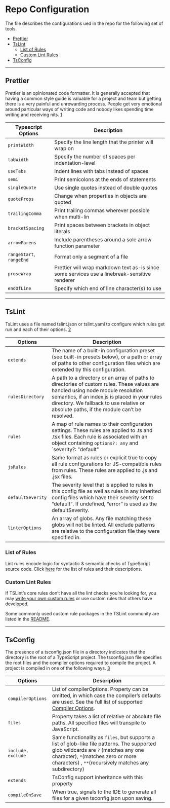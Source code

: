 <h1>Repo Configuration</h1>

The file describes the configurations ued in the repo for the following set of tools.

- [Prettier](#prettier)
- [TsLint](#tslint)
  - [List of Rules](#list-of-rules)
  - [Custom Lint Rules](#custom-lint-rules)
- [TsConfig](#tsconfig)

---

## Prettier

Prettier is an opinionated code formatter.
It is generally accepted that having a common style guide is valuable for a project and team but getting there is a very painful and unrewarding process.
People get very emotional around particular ways of writing code and nobody likes spending time writing and receiving nits. [1]

| Typescript Options       | Description                                                                                   |
| ------------------------ | --------------------------------------------------------------------------------------------- |
| `printWidth`             | Specify the line length that the printer will wrap on                                         |
| `tabWidth`               | Specify the number of spaces per indentation-level                                            |
| `useTabs`                | Indent lines with tabs instead of spaces                                                      |
| `semi`                   | Print semicolons at the ends of statements                                                    |
| `singleQuote`            | Use single quotes instead of double quotes                                                    |
| `quoteProps`             | Change when properties in objects are quoted                                                  |
| `trailingComma`          | Print trailing commas wherever possible when multi-lin                                        |
| `bracketSpacing`         | Print spaces between brackets in object literals                                              |
| `arrowParens`            | Include parentheses around a sole arrow function parameter                                    |
| `rangeStart`, `rangeEnd` | Format only a segment of a file                                                               |
| `proseWrap`              | Prettier will wrap markdown text as-is since some services use a linebreak-sensitive renderer |
| `endOfLine`              | Specify which end of line character(s) to use                                                 |

---

## TsLint

TsLint uses a file named tslint.json or tslint.yaml to configure which rules get run and each of their options. [2]

| Options           | Description                                                                                                                                                                                                                                                                   |
| ----------------- | ----------------------------------------------------------------------------------------------------------------------------------------------------------------------------------------------------------------------------------------------------------------------------- |
| `extends`         | The name of a built-in configuration preset (see built-in presets below), or a path or array of paths to other configuration files which are extended by this configuration.                                                                                                  |
| `rulesDirectory`  | A path to a directory or an array of paths to directories of custom rules. These values are handled using node module resolution semantics, if an index.js is placed in your rules directory. We fallback to use relative or absolute paths, if the module can’t be resolved. |
| `rules`           | A map of rule names to their configuration settings. These rules are applied to .ts and .tsx files. Each rule is associated with an object containing `options?: any` and `severity?: "default" | "error" | "warning" | "off"`.                                               |
| `jsRules`         | Same format as rules or explicit true to copy all rule configurations for JS-compatible rules from rules. These rules are applied to .js and .jsx files.                                                                                                                      |
| `defaultSeverity` | The severity level that is applied to rules in this config file as well as rules in any inherited config files which have their severity set to “default”. If undefined, “error” is used as the defaultSeverity.                                                              |
| `linterOptions`   | An array of globs. Any file matching these globs will not be linted. All exclude patterns are relative to the configuration file they were specified in.                                                                                                                      |

### List of Rules

Lint rules encode logic for syntactic & semantic checks of TypeScript source code.
Click [here](https://palantir.github.io/tslint/rules/) for the list of rules and their descriptions.

### Custom Lint Rules

If TSLint’s core rules don’t have all the lint checks you’re looking for, you may [write your own custom rules](https://palantir.github.io/tslint/develop/custom-rules/) or use custom rules that others have developed.

Some commonly used custom rule packages in the TSLint community are listed in the [README](https://github.com/palantir/tslint/blob/master/README.md).

---

## TsConfig

The presence of a tsconfig.json file in a directory indicates that the directory is the root of a TypeScript project. The tsconfig.json file specifies the root files and the compiler options required to compile the project. A project is compiled in one of the following ways. [3]

| Options            | Description                                                                                                                                                                                                                        |
| ------------------ | ---------------------------------------------------------------------------------------------------------------------------------------------------------------------------------------------------------------------------------- |
| `compilerOptions`  | List of compilerOptions. Property can be omitted, in which case the compiler’s defaults are used. See the full list of supported [Compiler Options](https://www.typescriptlang.org/docs/handbook/compiler-options.html).           |
| `files`            | Property takes a list of relative or absolute file paths. All specified files will transpile to JavaScript.                                                                                                                        |
| `include, exclude` | Same functionality as `files`, but supports a list of glob-like file patterns. The supported glob wildcards are `?` (matches any one character), `*`(matches zero or more characters) , `**`(recursively matches any subdirectory) |
| `extends`          | TsConfig support inheritance with this property                                                                                                                                                                                    |
| `compileOnSave`    | When true, signals to the IDE to generate all files for a given tsconfig.json upon saving.                                                                                                                                         |

[1]: https://prettier.io/docs/en/index.html
[2]: https://palantir.github.io/tslint/usage/configuration/
[3]: https://www.typescriptlang.org/docs/handbook/tsconfig-json.html
